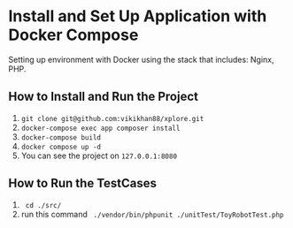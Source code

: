 # Install and Set Up Application with Docker Compose

Setting up environment with Docker using the stack that includes: Nginx, PHP.

## How to Install and Run the Project

1. ``` git clone git@github.com:vikikhan88/xplore.git ```
2. ``` docker-compose exec app composer install ```
3. ```docker-compose build```
4. ```docker compose up -d```
5. You can see the project on ```127.0.0.1:8080```

## How to Run the TestCases

1. ``` cd ./src/```
2. run this command
``` ./vendor/bin/phpunit ./unitTest/ToyRobotTest.php```
